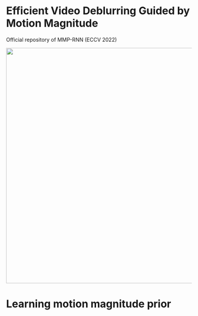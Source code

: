 # Efficient Video Deblurring Guided by Motion Magnitude
Official repository of MMP-RNN (ECCV 2022)

<div align="center"><img src="https://user-images.githubusercontent.com/11170161/178888962-ab961a6e-d94d-4d70-9699-5204a3ce3f95.png" width="640"></div>

# Learning motion magnitude prior
